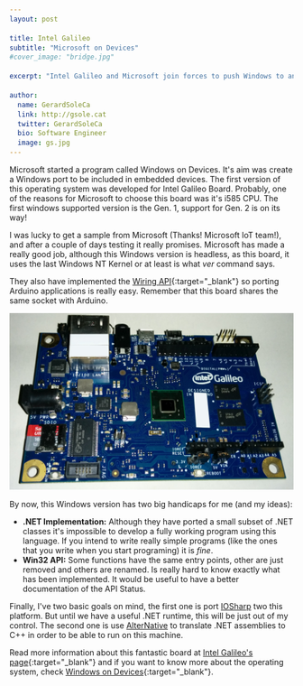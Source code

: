 ```yaml
---
layout: post

title: Intel Galileo
subtitle: "Microsoft on Devices"
#cover_image: "bridge.jpg"

excerpt: "Intel Galileo and Microsoft join forces to push Windows to any device on the World. Welcome to the Win32 of Things right now."

author:
  name: GerardSoleCa
  link: http://gsole.cat
  twitter: GerardSoleCa
  bio: Software Engineer
  image: gs.jpg
---
```


Microsoft started a program called Windows on Devices. It's aim was create a Windows port to be included in embedded devices. The first version of this operating system was developed for Intel Galileo Board. Probably, one of the reasons for Microsoft to choose this board was it's i585 CPU. The first windows supported version is the Gen. 1, support for Gen. 2 is on its way!

I was lucky to get a sample from Microsoft (Thanks! Microsoft IoT team!), and after a couple of days testing it really promises. Microsoft has made a really good job, although this Windows version is headless, as this board, it uses the last Windows NT Kernel or at least is what _ver_ command says.

They also have implemented the [Wiring API](http://wiring.org.co){:target="_blank"} so porting Arduino applications is really easy. Remember that this board shares the same socket with Arduino.

![Intel Galileo Board](/images/intelgalileoboard/intelgalileoboard.jpg)

By now, this Windows version has two big handicaps for me (and my ideas):

- __.NET Implementation:__ Although they have ported a small subset of .NET classes it's impossible to develop a fully working program using this language. If you intend to write really simple programs (like the ones that you write when you start programing) it is _fine_.
- __Win32 API:__ Some functions have the same entry points, other are just removed and others are renamed. Is really hard to know exactly what has been implemented. It would be useful to have a better documentation of the API Status.

Finally, I've two basic goals on mind, the first one is port [IOSharp](https://github.com/GerardSoleCa/IOSharp-netmf-Linux) two this platform. But until we have a useful .NET runtime, this will be just out of my control. The second one is use [AlterNative](https://github.com/AlexAlbala/Alter-Native) to translate .NET assemblies to C++ in order to be able to run on this machine. 

Read more information about this fantastic board at [Intel Galileo's page](http://www.intel.com/content/www/us/en/do-it-yourself/galileo-maker-quark-board.html){:target="_blank"} and if you want to know more about the operating system, check [Windows on Devices](https://www.windowsondevices.com){:target="_blank"}.